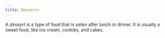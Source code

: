 ```yaml
---
title: Desserts
---
```


A <dfn>dessert</dfn> is a type of food that is eaten after lunch or dinner. It is usually a sweet food, like ice cream, cookies, and cakes.
